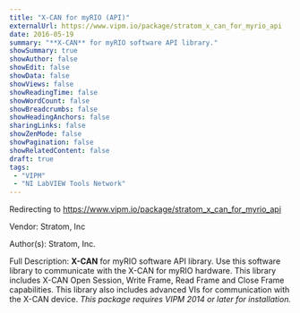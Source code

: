 ```yaml
---
title: "X-CAN for myRIO (API)"
externalUrl: https://www.vipm.io/package/stratom_x_can_for_myrio_api
date: 2016-05-19
summary: "**X-CAN** for myRIO software API library."
showSummary: true
showAuthor: false
showEdit: false
showData: false
showViews: false
showReadingTime: false
showWordCount: false
showBreadcrumbs: false
showHeadingAnchors: false
sharingLinks: false
showZenMode: false
showPagination: false
showRelatedContent: false
draft: true
tags:
 - "VIPM"
 - "NI LabVIEW Tools Network"
---
```


Redirecting to https://www.vipm.io/package/stratom_x_can_for_myrio_api

Vendor: Stratom, Inc

Author(s): Stratom, Inc.
 
Full Description:
**X-CAN** for myRIO software API library. Use this software library to communicate with the X-CAN for myRIO hardware. This library includes X-CAN Open Session, Write Frame, Read Frame and Close Frame capabilities. This library also includes advanced VIs for communication with the X-CAN device. *This package requires VIPM 2014 or later for installation.*